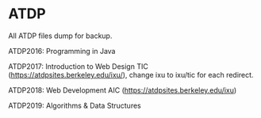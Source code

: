 # ATDP
All ATDP files dump for backup.

ATDP2016: Programming in Java

ATDP2017: Introduction to Web Design TIC (https://atdpsites.berkeley.edu/ixu/), change ixu to ixu/tic for each redirect.

ATDP2018: Web Development AIC (https://atdpsites.berkeley.edu/ixu)

ATDP2019: Algorithms & Data Structures
